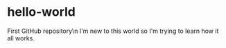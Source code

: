 # hello-world
First GitHub repository\n
I'm new to this world so I'm trying to learn how it all works.
